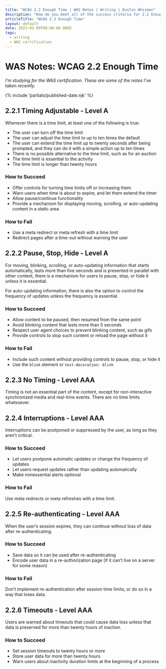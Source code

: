 ```yaml
---
title: "WCAG 2.2 Enough Time | WAS Notes | Writing | Dustin Whisman"
description: "How do you meet all of the success criteria for 2.2 Enough Time?"
articleTitle: "WCAG 2.2 Enough Time"
layout: default
date: 2023-02-09T00:00:00.000Z
tags:
  - writing
  - WAS certification
---
```


# WAS Notes: WCAG 2.2 Enough Time

_I'm studying for the WAS certification. These are some of the notes I've taken recently._

{% include 'partials/published-date.njk' %}

## 2.2.1 Timing Adjustable - Level A

Whenever there is a time limit, at least one of the following is true:

- The user can turn off the time limit
- The user can adjust the time limit to up to ten times the default
- The user can extend the time limit up to twenty seconds after being prompted, and they can do it with a simple action up to ten times
- There is no possible alternative to the time limit, such as for an auction
- The time limit is essential to the activity
- The time limit is longer than twenty hours

### How to Succeed

- Offer controls for turning time limits off or increasing them
- Warn users when time is about to expire, and let them extend the timer
- Allow pause/continue functionality
- Provide a mechanism for displaying moving, scrolling, or auto-updating content in a static area

### How to Fail

- Use a meta redirect or meta refresh with a time limit
- Redirect pages after a time-out without warning the user

## 2.2.2 Pause, Stop, Hide - Level A

For moving, blinking, scrolling, or auto-updating information that starts automatically, lasts more than five seconds and is presented in parallel with other content, there is a mechanism for users to pause, stop, or hide it unless it is essential.

For auto-updating information, there is also the option to control the frequency of updates unless the frequency is essential.

### How to Succeed

- Allow content to be paused, then resumed from the same point
- Avoid blinking content that lasts more than 5 seconds
- Respect user agent choices to prevent blinking content, such as gifs
- Provide controls to stop such content or reload the page without it

### How to Fail

- Include such content without providing controls to pause, stop, or hide it
- Use the `blink` element or `text-decoration: blink`

## 2.2.3 No Timing - Level AAA

Timing is not an essential part of the content, except for non-interactive synchronized media and real-time events. There are no time limits whatsoever.

## 2.2.4 Interruptions - Level AAA

Interruptions can be postponed or suppressed by the user, as long as they aren’t critical.

### How to Succeed

- Let users postpone automatic updates or change the frequency of updates
- Let users request updates rather than updating automatically
- Make nonessential alerts optional

### How to Fail

Use meta redirects or meta refreshes with a time limit.

## 2.2.5 Re-authenticating - Level AAA

When the user’s session expires, they can continue without loss of data after re-authenticating.

### How to Succeed

- Save data so it can be used after re-authenticating
- Encode user data in a re-authorization page (if it can’t live on a server for some reason)

### How to Fail

Don’t implement re-authentication after session time limits, or do so in a way that loses data.

## 2.2.6 Timeouts - Level AAA

Users are warned about timeouts that could cause data loss unless that data is preserved for more than twenty hours of inaction.

### How to Succeed

- Set session timeouts to twenty hours or more
- Store user data for more than twenty hours
- Warn users about inactivity duration limits at the beginning of a process
